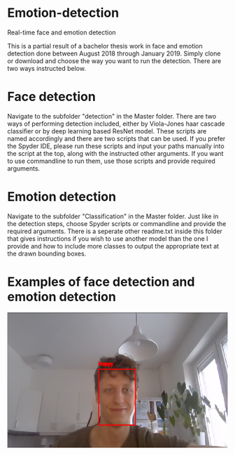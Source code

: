 # Emotion-detection
Real-time face and emotion detection

This is a partial result of a bachelor thesis work in face and emotion detection done between August 2018 through January 2019.
Simply clone or download and choose the way you want to run the detection. There are two ways instructed below.

# Face detection
Navigate to the subfolder "detection" in the Master folder. There are two ways of performing detection included, either by Viola-Jones haar cascade classifier or by deep learning based ResNet model. These scripts are named accordingly
and there are two scripts that can be used. If you prefer the Spyder IDE, please run these scripts and input your paths manually into the
script at the top, along with the instructed other arguments. If you want to use commandline to run them, use those scripts and provide
required arguments. 

# Emotion detection
Navigate to the subfolder "Classification" in the Master folder. Just like in the detection steps, choose Spyder scripts or commandline
and provide the required arguments. There is a seperate other readme.txt inside this folder that gives instructions if you wish to use
another model than the one I provide and how to include more classes to output the appropriate text at the drawn bounding boxes.

# Examples of face detection and emotion detection

![Happy classification](Example_Images/classify_happy.png)

